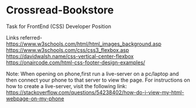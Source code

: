 # Crossread-Bookstore
Task for FrontEnd (CSS) Developer Position

Links referred-
https://www.w3schools.com/html/html_images_background.asp
https://www.w3schools.com/css/css3_flexbox.asp
https://davidwalsh.name/css-vertical-center-flexbox
https://onaircode.com/html-css-footer-design-examples/

Note:
When opening on phone,first run a live-server on a pc/laptop and then connect your phone to that server to view the page.
For instructions on how to create a live-server, visit the following link:
https://stackoverflow.com/questions/54238402/how-do-i-view-my-html-webpage-on-my-phone
